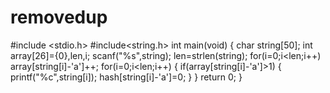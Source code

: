# removedup
#include <stdio.h>
#include<string.h>
int main(void) 
{
	char string[50];
	int array[26]={0},len,i;
	scanf("%s",string);
	len=strlen(string);
	for(i=0;i<len;i++)
		array[string[i]-'a']++;
	for(i=0;i<len;i++)
	{
			if(array[string[i]-'a']>1)
			{
				printf("%c",string[i]);
				hash[string[i]-'a']=0;
			}
	}
	return 0;
}
